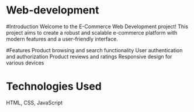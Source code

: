 # Web-development
#Introduction
Welcome to the E-Commerce Web Development project! This project aims to create a robust and scalable e-commerce platform with modern features and a user-friendly interface.

#Features
Product browsing and search functionality
User authentication and authorization
Product reviews and ratings
Responsive design for various devices

# Technologies Used
HTML, CSS, JavaScript
